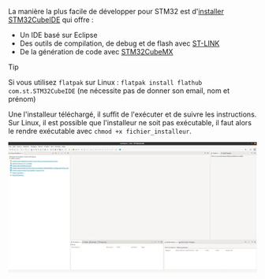 [order]:       # (1)
[title]:       # (Installation)
[description]: # (Comment installer les outils de développement pour STM32)

La manière la plus facile de développer pour STM32 est d'[installer STM32CubeIDE](https://www.st.com/en/development-tools/stm32cubeide.html#get-software) qui offre :

- Un IDE basé sur Eclipse
- Des outils de compilation, de debug et de flash avec [ST-LINK](https://www.st.com/en/development-tools/st-link-v2.html)
- De la génération de code avec [STM32CubeMX](https://www.st.com/en/development-tools/stm32cubemx.html#get-software)

> [!TIP]
> Si vous utilisez `flatpak` sur Linux : `flatpak install flathub com.st.STM32CubeIDE`
> (ne nécessite pas de donner son email, nom et prénom)

Une l'installeur téléchargé, il suffit de l'exécuter et de suivre les instructions.
Sur Linux, il est possible que l'installeur ne soit pas exécutable, il faut alors le rendre exécutable avec `chmod +x fichier_installeur`. 

![STM32CubeIDE](/static/images/STM32/cubeide.webp)
